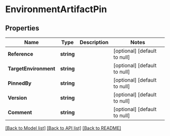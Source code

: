 # EnvironmentArtifactPin

## Properties
Name | Type | Description | Notes
------------ | ------------- | ------------- | -------------
**Reference** | **string** |  | [optional] [default to null]
**TargetEnvironment** | **string** |  | [optional] [default to null]
**PinnedBy** | **string** |  | [optional] [default to null]
**Version** | **string** |  | [optional] [default to null]
**Comment** | **string** |  | [optional] [default to null]

[[Back to Model list]](../README.md#documentation-for-models) [[Back to API list]](../README.md#documentation-for-api-endpoints) [[Back to README]](../README.md)


